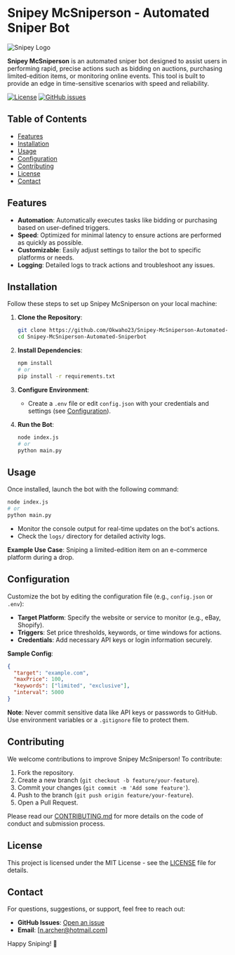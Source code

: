 # Snipey McSniperson - Automated Sniper Bot

![Snipey Logo](https://pbs.twimg.com/profile_images/1919777121087717378/Oi0Lh1hQ.jpg) <!-- Replace with your logo or image if available -->

**Snipey McSniperson** is an automated sniper bot designed to assist users in performing rapid, precise actions such as bidding on auctions, purchasing limited-edition items, or monitoring online events. This tool is built to provide an edge in time-sensitive scenarios with speed and reliability.

[![License](https://img.shields.io/badge/license-MIT-blue.svg)](LICENSE) <!-- Update license if different -->
[![GitHub issues](https://img.shields.io/github/issues/Okwaho23/Snipey-McSniperson-Automated-Sniperbot.svg)](https://github.com/Okwaho23/Snipey-McSniperson-Automated-Sniperbot/issues)

## Table of Contents
- [Features](#features)
- [Installation](#installation)
- [Usage](#usage)
- [Configuration](#configuration)
- [Contributing](#contributing)
- [License](#license)
- [Contact](#contact)

## Features
- **Automation**: Automatically executes tasks like bidding or purchasing based on user-defined triggers.
- **Speed**: Optimized for minimal latency to ensure actions are performed as quickly as possible.
- **Customizable**: Easily adjust settings to tailor the bot to specific platforms or needs.
- **Logging**: Detailed logs to track actions and troubleshoot any issues.

## Installation
Follow these steps to set up Snipey McSniperson on your local machine:

1. **Clone the Repository**:
   ```bash
   git clone https://github.com/Okwaho23/Snipey-McSniperson-Automated-Sniperbot.git
   cd Snipey-McSniperson-Automated-Sniperbot
   ```

2. **Install Dependencies**:
   <!-- Replace with actual dependencies based on your tech stack, e.g., Node.js, Python -->
   ```bash
   npm install
   # or
   pip install -r requirements.txt
   ```

3. **Configure Environment**:
   - Create a `.env` file or edit `config.json` with your credentials and settings (see [Configuration](#configuration)).

4. **Run the Bot**:
   ```bash
   node index.js
   # or
   python main.py
   ```

## Usage
Once installed, launch the bot with the following command:
```bash
node index.js
# or
python main.py
```

- Monitor the console output for real-time updates on the bot's actions.
- Check the `logs/` directory for detailed activity logs.

**Example Use Case**: Sniping a limited-edition item on an e-commerce platform during a drop.

## Configuration
Customize the bot by editing the configuration file (e.g., `config.json` or `.env`):
- **Target Platform**: Specify the website or service to monitor (e.g., eBay, Shopify).
- **Triggers**: Set price thresholds, keywords, or time windows for actions.
- **Credentials**: Add necessary API keys or login information securely.

**Sample Config**:
```json
{
  "target": "example.com",
  "maxPrice": 100,
  "keywords": ["limited", "exclusive"],
  "interval": 5000
}
```

**Note**: Never commit sensitive data like API keys or passwords to GitHub. Use environment variables or a `.gitignore` file to protect them.

## Contributing
We welcome contributions to improve Snipey McSniperson! To contribute:
1. Fork the repository.
2. Create a new branch (`git checkout -b feature/your-feature`).
3. Commit your changes (`git commit -m 'Add some feature'`).
4. Push to the branch (`git push origin feature/your-feature`).
5. Open a Pull Request.

Please read our [CONTRIBUTING.md](CONTRIBUTING.md) for more details on the code of conduct and submission process.

## License
This project is licensed under the MIT License - see the [LICENSE](LICENSE) file for details.

## Contact
For questions, suggestions, or support, feel free to reach out:
- **GitHub Issues**: [Open an issue](https://github.com/Okwaho23/Snipey-McSniperson-Automated-Sniperbot/issues)
- **Email**: [n.archer@hotmail.com] <!-- Replace with your contact email if desired -->

Happy Sniping! 🚀
